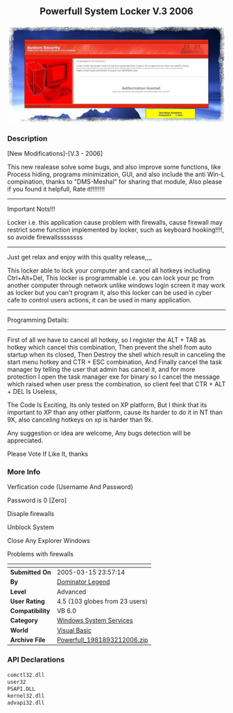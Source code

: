 ﻿<div align="center">

## Powerfull System Locker V\.3 2006

<img src="PIC200632116593914.JPG">
</div>

### Description

[New Modifications]-[V.3 - 2006]

This new realease solve some bugs, and also improve some functions, like Process hiding, programs minimization, GUI, and also include the anti Win-L compination, thanks to "DMS-Meshal" for sharing that module, Also please if you found it helpfull, Rate it!!!!!!!!

----

Important Nots!!!

Locker i.e. this application cause problem with firewalls, cause firewall may restrict some function implemented by locker, such as keyboard hooking!!!!, so avoide firewallssssssss

----

Just get relax and enjoy with this quality release,,,,

This locker able to lock your computer and cancel all hotkeys including Ctrl+Alt+Del, This locker is programmable i.e. you can lock your pc from another computer through network unlike windows login screen it may work as locker but you can't program it, also this locker can be used in cyber cafe to control users actions, it can be used in many application.

----

Programming Details:

----

First of all we have to cancel all hotkey, so I register the ALT + TAB as hotkey which cancel this combination, Then prevent the shell from auto startup when its closed, Then Destroy the shell which result in canceling the start menu hotkey and CTR + ESC combination, And Finally cancel the task manager by telling the user that admin has cancel it, and for more protection I open the task manager exe for binary so I cancel the message which raised when user press the combination, so client feel that CTR + ALT + DEL Is Useless,

The Code Is Exciting, Its only tested on XP platform, But I think that its important to XP than any other platform, cause its harder to do it in NT than 9X, also canceling hotkeys on xp is harder than 9x.

Any suggestion or idea are welcome, Any bugs detection will be appreciated.

Please Vote If Like It, thanks
 
### More Info
 
Verfication code (Username And Password)

Password is 0 [Zero]

Disaple firewalls

Unblock System

Close Any Explorer Windows

Problems with firewalls


<span>             |<span>
---                |---
**Submitted On**   |2005-03-15 23:57:14
**By**             |[Dominator Legend](https://github.com/Planet-Source-Code/PSCIndex/blob/master/ByAuthor/dominator-legend.md)
**Level**          |Advanced
**User Rating**    |4.5 (103 globes from 23 users)
**Compatibility**  |VB 6\.0
**Category**       |[Windows System Services](https://github.com/Planet-Source-Code/PSCIndex/blob/master/ByCategory/windows-system-services__1-35.md)
**World**          |[Visual Basic](https://github.com/Planet-Source-Code/PSCIndex/blob/master/ByWorld/visual-basic.md)
**Archive File**   |[Powerfull\_1981893212006\.zip](https://github.com/Planet-Source-Code/dominator-legend-powerfull-system-locker-v-3-2006__1-61991/archive/master.zip)

### API Declarations

```
comctl32.dll
user32
PSAPI.DLL
kernel32.dll
advapi32.dll
```





